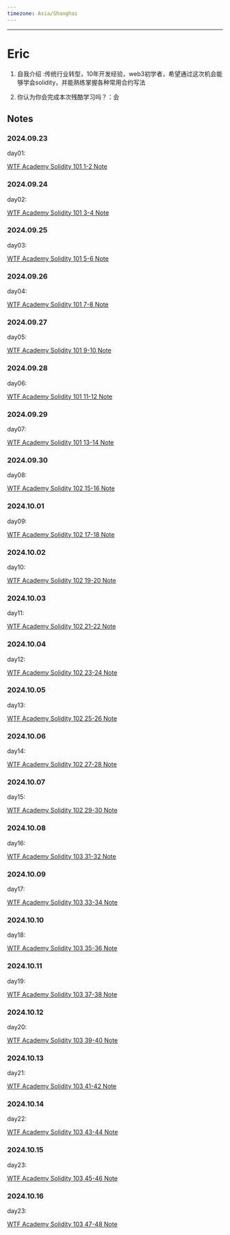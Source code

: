 ```yaml
---
timezone: Asia/Shanghai
---
```



---

# Eric

1. 自我介绍 :传统行业转型，10年开发经验，web3初学者，希望通过这次机会能够学会solidity，并能熟练掌握各种常用合约写法

2. 你认为你会完成本次残酷学习吗？：会
   
## Notes

<!-- Content_START -->

### 2024.09.23


day01:

[WTF Academy Solidity 101 1-2 Note](/content/Eric/101.md)

### 2024.09.24

day02:

[WTF Academy Solidity 101 3-4 Note](/content/Eric/102.md)


### 2024.09.25

day03:

[WTF Academy Solidity 101 5-6 Note](/content/Eric/103.md)



### 2024.09.26

day04:

[WTF Academy Solidity 101 7-8 Note](/content/Eric/104.md)



### 2024.09.27

day05:

[WTF Academy Solidity 101 9-10 Note](/content/Eric/105.md)

### 2024.09.28

day06:

[WTF Academy Solidity 101 11-12 Note](/content/Eric/106.md)

### 2024.09.29

day07:

[WTF Academy Solidity 101 13-14 Note](/content/Eric/107.md)


### 2024.09.30

day08:

[WTF Academy Solidity 102 15-16 Note](/content/Eric/108.md)



### 2024.10.01

day09:

[WTF Academy Solidity 102 17-18 Note](/content/Eric/109.md)


### 2024.10.02

day10:

[WTF Academy Solidity 102 19-20 Note](/content/Eric/110.md)


### 2024.10.03

day11:

[WTF Academy Solidity 102 21-22 Note](/content/Eric/111.md)

### 2024.10.04

day12:

[WTF Academy Solidity 102 23-24 Note](/content/Eric/112.md)

### 2024.10.05

day13:

[WTF Academy Solidity 102 25-26 Note](/content/Eric/113.md)

### 2024.10.06

day14:

[WTF Academy Solidity 102 27-28 Note](/content/Eric/114.md)

### 2024.10.07

day15:

[WTF Academy Solidity 102 29-30 Note](/content/Eric/115.md)


### 2024.10.08

day16:

[WTF Academy Solidity 103 31-32 Note](/content/Eric/116.md)


### 2024.10.09

day17:

[WTF Academy Solidity 103 33-34 Note](/content/Eric/117.md)


### 2024.10.10

day18:

[WTF Academy Solidity 103 35-36 Note](/content/Eric/118.md)


### 2024.10.11

day19:

[WTF Academy Solidity 103 37-38 Note](/content/Eric/119.md)



### 2024.10.12

day20:

[WTF Academy Solidity 103 39-40 Note](/content/Eric/120.md)


### 2024.10.13

day21:

[WTF Academy Solidity 103 41-42 Note](/content/Eric/121.md)

### 2024.10.14

day22:

[WTF Academy Solidity 103 43-44 Note](/content/Eric/122.md)

### 2024.10.15

day23:

[WTF Academy Solidity 103 45-46 Note](/content/Eric/123.md)

### 2024.10.16

day23:

[WTF Academy Solidity 103 47-48 Note](/content/Eric/124.md)





<!-- Content_END -->

